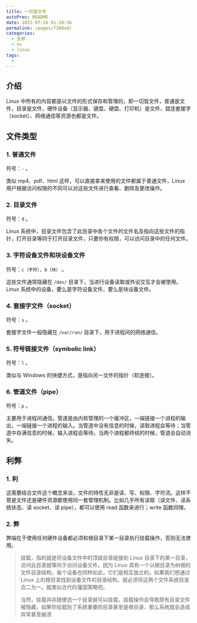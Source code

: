 ```yaml
---
title: 一切皆文件
autoPrev: README
date: 2021-07-16 01:28:36
permalink: /pages/f30dad/
categories: 
  - 全部
  - os
  - linux
tags: 
  - 
---
```


## 介绍

Linux 中所有的内容都是以文件的形式保存和管理的，即一切皆文件，普通是文件，目录是文件，硬件设备（显示器、键盘、硬盘、打印机）是文件，就连套接字（socket）、网络通信等资源也都是文件。



## 文件类型

### 1. 普通文件

符号：`-` 。

类似 mp4、pdf、html 这样，可以直接拿来使用的文件都属于普通文件，Linux 用户根据访问权限的不同可以对这些文件进行查看、删除及更改操作。

### 2. 目录文件

符号：`d` 。

Linux 系统中，目录文件包含了此目录中各个文件的文件名及指向这些文件的指针，打开目录等同于打开目录文件，只要你有权限，可以访问目录中的任何文件。

### 3. 字符设备文件和块设备文件

符号：`c（字符）`、`b（块）` 。

这些文件通常隐藏在 `/dev/` 目录下，当进行设备读取或外设交互才会被使用。Linux 系统中的设备，要么是字符设备文件，要么是块设备文件。

### 4. 套接字文件（socket）

符号：`s` 。

套接字文件一般隐藏在 `/var/run/` 目录下，用于进程间的网络通信。

### 5. 符号链接文件（symbolic link）

符号：`l` 。

类似与 Windows 的快捷方式，是指向另一文件的指针（软连接）。

### 6. 管道文件（pipe）

符号：`p` 。

主要用于进程间通信。管道是由内核管理的一个缓冲区，一端链接一个进程的输出，一端链接一个进程的输入。当管道中没有信息的时候，读取进程会等待；当管道中存满信息的时候，输入进程会等待。当两个进程都终结的时候，管道会自动消失。



## 利弊

### 1. 利

这需要结合文件这个概念来谈，文件的特性无非是读、写、权限、字符流。这样不管是文件还是硬件资源都使用同一套管理机制。比如几乎所有读取（读文件、读系统状态、读 socket、读 pipe），都可以使用 read 函数来进行；write 函数同理。

### 2. 弊

弊端在于使用任何硬件设备都必须和根目录下某一目录执行挂载操作，否则无法使用。



> 挂载，指的就是将设备文件中的顶级目录链接到 Linux 目录下的某一目录，访问此目录就等同于访问设备文件。因为 Linux 具有一个以根目录为树根的文件目录结构，每个设备也同样如此，它们是相互独立的。如果我们想通过 Linux 上的根目录找到设备文件的目录结构，就必须将这两个文件系统目录合二为一。就类似古代的藩国策略吧。
>
> 当然，挂载并非随便选一个目录就可以挂载，挂载操作会导致原有目录文件被隐藏，如果你挂载到了系统重要的目录甚至是根目录，那么系统就会造成异常甚至崩溃